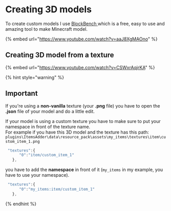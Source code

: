 # Creating 3D models

To create custom models I use [BlockBench ](https://blockbench.net/)which is a free, easy to use and amazing tool to make Minecraft model.

{% embed url="https://www.youtube.com/watch?v=aaJ8XgMAOno" %}

## Creating 3D model from a texture

{% embed url="https://www.youtube.com/watch?v=CSWxrAqjrKA" %}

{% hint style="warning" %}
## Important

If you're using a **non-vanilla** texture \(your **.png** file\) you have to open the **.json** file of your model and do a little edit.

If your model is using a custom texture you have to make sure to put your namespace in front of the texture name.  
For example if you have this 3D model and the texture has this path: `plugins\ItemsAdder\data\resource_pack\assets\my_items\textures\item\custom_item_1.png`

```javascript
 "textures":{
      "0":"item/custom_item_1"
   },
```

you have to add the **namespace** in front of it \(`my_items` in my example, you have to use your namespace\).

```javascript
 "textures":{
      "0":"my_items:item/custom_item_1"
   },
```
{% endhint %}

